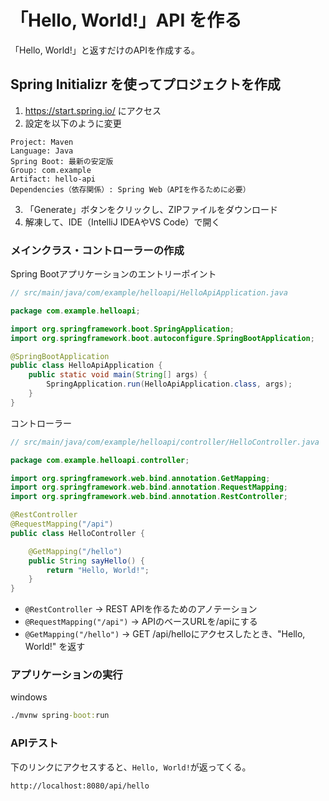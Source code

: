 # 「Hello, World!」API を作る

「Hello, World!」と返すだけのAPIを作成する。

## Spring Initializr を使ってプロジェクトを作成

1. <https://start.spring.io/> にアクセス
2. 設定を以下のように変更

```
Project: Maven
Language: Java
Spring Boot: 最新の安定版
Group: com.example
Artifact: hello-api
Dependencies（依存関係）: Spring Web（APIを作るために必要）
```

3. 「Generate」ボタンをクリックし、ZIPファイルをダウンロード
4. 解凍して、IDE（IntelliJ IDEAやVS Code）で開く

### メインクラス・コントローラーの作成

Spring Bootアプリケーションのエントリーポイント

```java
// src/main/java/com/example/helloapi/HelloApiApplication.java

package com.example.helloapi;

import org.springframework.boot.SpringApplication;
import org.springframework.boot.autoconfigure.SpringBootApplication;

@SpringBootApplication
public class HelloApiApplication {
    public static void main(String[] args) {
        SpringApplication.run(HelloApiApplication.class, args);
    }
}
```

コントローラー

```java
// src/main/java/com/example/helloapi/controller/HelloController.java

package com.example.helloapi.controller;

import org.springframework.web.bind.annotation.GetMapping;
import org.springframework.web.bind.annotation.RequestMapping;
import org.springframework.web.bind.annotation.RestController;

@RestController
@RequestMapping("/api")
public class HelloController {

    @GetMapping("/hello")
    public String sayHello() {
        return "Hello, World!";
    }
}
```

* `@RestController` → REST APIを作るためのアノテーション
* `@RequestMapping("/api")` → APIのベースURLを/apiにする
* `@GetMapping("/hello")` → GET /api/helloにアクセスしたとき、"Hello, World!" を返す

### アプリケーションの実行

windows
```cmd
./mvnw spring-boot:run
```

### APIテスト

下のリンクにアクセスすると、`Hello, World!`が返ってくる。

```
http://localhost:8080/api/hello
```